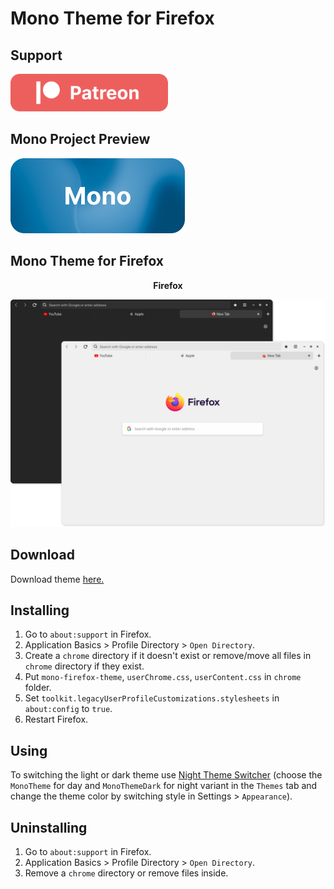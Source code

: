 # Mono Theme for Firefox

## Support
<div>
    <a href="https://www.patreon.com/witalihirsch">
        <img src="images/patreon.png" height="60px" >
    </a>
</div>

## Mono Project Preview
<div>
    <a href="https://witalihirsch.github.io/mono.html">
        <img src="images/monoproject.png" height="120px" >
    </a>
</div> 

## Mono Theme for Firefox

<p align="center"><b>Firefox</b></p>
<p align="center">
  <img alt="apps" src="images/firefox.png">
</p>

## Download
Download theme [here.](https://github.com/witalihirsch/Mono-firefox-theme/releases)

## Installing
1. Go to `about:support` in Firefox.
2. Application Basics > Profile Directory > `Open Directory`.
3. Create a `chrome` directory if it doesn't exist or remove/move all files in `chrome` directory if they exist.
4. Put `mono-firefox-theme`, `userChrome.css`, `userContent.css` in ```chrome``` folder.
5. Set `toolkit.legacyUserProfileCustomizations.stylesheets` in `about:config` to `true`.
6. Restart Firefox.

## Using
To switching the light or dark theme use [Night Theme Switcher](https://extensions.gnome.org/extension/2236/night-theme-switcher/) (choose the `MonoTheme` for day and `MonoThemeDark` for night variant in the `Themes` tab and change the theme color by switching style in Settings > `Appearance`).

## Uninstalling
1. Go to `about:support` in Firefox.
2. Application Basics > Profile Directory > `Open Directory`.
3. Remove a `chrome` directory or remove files inside.

